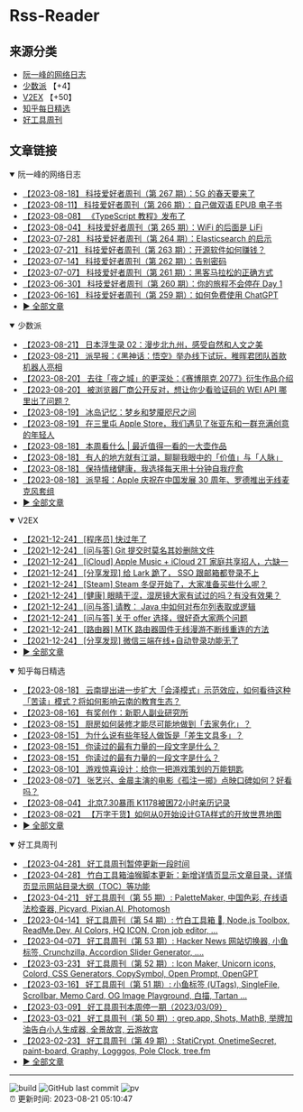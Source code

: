 # Rss-Reader

## 来源分类

* [阮一峰的网络日志](#阮一峰的网络日志)
* [少数派](#少数派) 【+4】
* [V2EX](#V2EX) 【+50】
* [知乎每日精选](#知乎每日精选)
* [好工具周刊](#好工具周刊)

## 文章链接

<details open>
    <summary id="阮一峰的网络日志">
     阮一峰的网络日志
    </summary>


* [【2023-08-18】 科技爱好者周刊（第 267 期）：5G 的春天要来了](http://www.ruanyifeng.com/blog/2023/08/weekly-issue-267.html)
* [【2023-08-11】 科技爱好者周刊（第 266 期）：自己做双语 EPUB 电子书](http://www.ruanyifeng.com/blog/2023/08/weekly-issue-266.html)
* [【2023-08-08】 《TypeScript 教程》发布了](http://www.ruanyifeng.com/blog/2023/08/typescript-tutorial.html)
* [【2023-08-04】 科技爱好者周刊（第 265 期）：WiFi 的后面是 LiFi](http://www.ruanyifeng.com/blog/2023/08/weekly-issue-265.html)
* [【2023-07-28】 科技爱好者周刊（第 264 期）：Elasticsearch 的启示](http://www.ruanyifeng.com/blog/2023/07/weekly-issue-264.html)
* [【2023-07-21】 科技爱好者周刊（第 263 期）：开源软件如何赚钱？](http://www.ruanyifeng.com/blog/2023/07/weekly-issue-263.html)
* [【2023-07-14】 科技爱好者周刊（第 262 期）：告别密码](http://www.ruanyifeng.com/blog/2023/07/weekly-issue-262.html)
* [【2023-07-07】 科技爱好者周刊（第 261 期）：黑客马拉松的正确方式](http://www.ruanyifeng.com/blog/2023/07/weely-issue-261.html)
* [【2023-06-30】 科技爱好者周刊（第 260 期）：你的旅程不会停在 Day 1](http://www.ruanyifeng.com/blog/2023/06/weekly-issue-260.html)
* [【2023-06-16】 科技爱好者周刊（第 259 期）：如何免费使用 ChatGPT](http://www.ruanyifeng.com/blog/2023/06/weekly-issue-259.html)
* [:arrow_forward: 全部文章](data/阮一峰的网络日志.md)
</details>

<details open>
    <summary id="少数派">
     少数派
    </summary>


* [【2023-08-21】 日本浮生录 02：漫步北九州，感受自然和人文之美](https://sspai.com/post/82037)
* [【2023-08-21】 派早报：《黑神话：悟空》举办线下试玩，稚晖君团队首款机器人亮相](https://sspai.com/post/82240)
* [【2023-08-20】 去往「夜之城」的更深处：《赛博朋克 2077》衍生作品介绍](https://sspai.com/post/82216)
* [【2023-08-20】 被浏览器厂商公开反对，想让你少看验证码的 WEI API 哪里出了问题？](https://sspai.com/post/81970)
* [【2023-08-19】 冰岛记忆：梦乡和梦魇咫尺之间](https://sspai.com/prime/story/iceland-tour-guide-1)
* [【2023-08-19】 在三里屯 Apple Store，我们遇见了张亚东和一群充满创意的年轻人](https://sspai.com/post/82163)
* [【2023-08-18】 本周看什么 | 最近值得一看的一大壶作品](https://sspai.com/post/82149)
* [【2023-08-18】 有人的地方就有江湖，聊聊我眼中的「价值」与「人脉」](https://sspai.com/post/82099)
* [【2023-08-18】 保持情绪健康，我选择每天用十分钟自我疗愈](https://sspai.com/post/82085)
* [【2023-08-18】 派早报：Apple 庆祝在中国发展 30 周年、罗德推出无线麦克风套组](https://sspai.com/post/82141)
* [:arrow_forward: 全部文章](data/少数派.md)
</details>

<details open>
    <summary id="V2EX">
     V2EX
    </summary>


* [【2021-12-24】 [程序员] 快过年了](https://www.v2ex.com/t/824201)
* [【2021-12-24】 [问与答] Git 提交时莫名其妙删除文件](https://www.v2ex.com/t/824200)
* [【2021-12-24】 [iCloud] Apple Music + iCloud 2T 家庭共享招人，六缺一](https://www.v2ex.com/t/824199)
* [【2021-12-24】 [分享发现] 给 Lark 跪了， SSO 跟邮箱都登录不上](https://www.v2ex.com/t/824198)
* [【2021-12-24】 [Steam] Steam 冬促开始了，大家准备买些什么呢？](https://www.v2ex.com/t/824197)
* [【2021-12-24】 [健康] 眼睛干涩，湿房镜大家有试过的吗？有没有效果？](https://www.v2ex.com/t/824196)
* [【2021-12-24】 [问与答] 请教： Java 中如何对布尔列表取或逻辑](https://www.v2ex.com/t/824194)
* [【2021-12-24】 [问与答] 关于 offer 选择，很好奇大家两个问题](https://www.v2ex.com/t/824192)
* [【2021-12-24】 [路由器] MTK 路由器固件无线漫游不断线重连的方法](https://www.v2ex.com/t/824191)
* [【2021-12-24】 [分享发现] 微信三端在线+自动登录功能无了](https://www.v2ex.com/t/824190)
* [:arrow_forward: 全部文章](data/V2EX.md)
</details>

<details open>
    <summary id="知乎每日精选">
     知乎每日精选
    </summary>


* [【2023-08-18】 云南提出进一步扩大「会泽模式」示范效应，如何看待这种「苦读」模式？将如何影响云南的教育生态？](http://www.zhihu.com/question/617378870/answer/3168319328?utm_campaign=rss&utm_medium=rss&utm_source=rss&utm_content=title)
* [【2023-08-16】 有奖创作：新职人副业研究所](http://zhuanlan.zhihu.com/p/650452280?utm_campaign=rss&utm_medium=rss&utm_source=rss&utm_content=title)
* [【2023-08-15】 厨房如何装修才能尽可能地做到「去家务化」？](http://www.zhihu.com/question/613685076/answer/3139928869?utm_campaign=rss&utm_medium=rss&utm_source=rss&utm_content=title)
* [【2023-08-15】 为什么说有些年轻人做饭是「差生文具多」？](http://www.zhihu.com/question/613685051/answer/3145598134?utm_campaign=rss&utm_medium=rss&utm_source=rss&utm_content=title)
* [【2023-08-15】 你读过的最有力量的一段文字是什么？](http://www.zhihu.com/question/47436256/answer/2475876541?utm_campaign=rss&utm_medium=rss&utm_source=rss&utm_content=title)
* [【2023-08-15】 你读过的最有力量的一段文字是什么？](http://zhuanlan.zhihu.com/p/518094607?utm_campaign=rss&utm_medium=rss&utm_source=rss&utm_content=title)
* [【2023-08-10】 游戏惊喜设计：给你一把游戏策划的万能钥匙](http://zhuanlan.zhihu.com/p/648798752?utm_campaign=rss&utm_medium=rss&utm_source=rss&utm_content=title)
* [【2023-08-07】 张艺兴、金晨主演的电影《孤注一掷》点映口碑如何？好看吗？](http://www.zhihu.com/question/615724803/answer/3153335484?utm_campaign=rss&utm_medium=rss&utm_source=rss&utm_content=title)
* [【2023-08-04】 北京7.30暴雨 K1178被困72小时亲历记录](http://zhuanlan.zhihu.com/p/647596639?utm_campaign=rss&utm_medium=rss&utm_source=rss&utm_content=title)
* [【2023-08-02】 【万字干货】如何从0开始设计GTA样式的开放世界地图](http://zhuanlan.zhihu.com/p/645259582?utm_campaign=rss&utm_medium=rss&utm_source=rss&utm_content=title)
* [:arrow_forward: 全部文章](data/知乎每日精选.md)
</details>

<details open>
    <summary id="好工具周刊">
     好工具周刊
    </summary>


* [【2023-04-28】 好工具周刊暂停更新一段时间](https://bestxtools.zhubai.love/posts/2263527393547292672)
* [【2023-04-28】 竹白工具箱油猴脚本更新：新增详情页显示文章目录，详情页显示网站目录大纲（TOC）等功能](https://bestxtools.zhubai.love/posts/2263527393547292672)
* [【2023-04-21】 好工具周刊（第 55 期）: PaletteMaker, 中国色彩, 在线语法检查器, Picyard, Pixian.AI, Photomosh](https://bestxtools.zhubai.love/posts/2260993907208835072)
* [【2023-04-14】 好工具周刊（第 54 期）: 竹白工具箱 🧰, Node.js Toolbox, ReadMe.Dev, AI Colors, HQ ICON, Cron job editor, ...](https://bestxtools.zhubai.love/posts/2258541502231805952)
* [【2023-04-07】 好工具周刊（第 53 期）: Hacker News 网站切换器, 小鱼标签, Crunchzilla, Accordion Slider Generator, ....](https://bestxtools.zhubai.love/posts/2255931383602020352)
* [【2023-03-23】 好工具周刊（第 52 期）: Icon Maker, Unicorn icons, Colord, CSS Generators, CopySymbol, Open Prompt, OpenGPT](https://bestxtools.zhubai.love/posts/2250649351762280448)
* [【2023-03-16】 好工具周刊（第 51 期）: 小鱼标签 (UTags), SingleFile, Scrollbar, Memo Card, OG Image Playground, 白描, Tartan ...](https://bestxtools.zhubai.love/posts/2248101999973670912)
* [【2023-03-09】 好工具周刊本周停一期（2023/03/09）](https://bestxtools.zhubai.love/posts/2245516916011892736)
* [【2023-03-02】 好工具周刊（第 50 期）: grep.app, Shots, MathB, 举牌加油告白小人生成器, 全景故宫, 云游故宫](https://bestxtools.zhubai.love/posts/2243018555094687744)
* [【2023-02-23】 好工具周刊（第 49 期）: StatiCrypt, OnetimeSecret, paint-board, Graphy, Logggos, Pole Clock, tree.fm](https://bestxtools.zhubai.love/posts/2240480765706440704)
* [:arrow_forward: 全部文章](data/好工具周刊.md)
</details>


---

![build](https://github.com/LikaiLee/rss-reader/workflows/rss%20reader/badge.svg)
![GitHub last commit](https://img.shields.io/github/last-commit/likailee/rss-reader)
![pv](https://pageview.vercel.app/?github_user=likailee) <br>
:alarm_clock: 更新时间: 2023-08-21 05:10:47